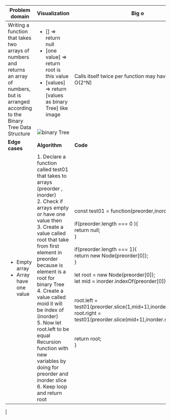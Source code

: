 | **Problem domain** 	| **Visualization** 	| **Big o** 	|
|---	|---	|---	|
| Writing a function that takes two arrays of numbers and returns an array of numbers, but is arranged according to the Binary Tree Data Structure 	|<ul><li>[] => return  null</li><li>[one value] => return root is this value</li><li> [values] => return [values as binary Tree] like image</li></ul> <br> ![binary Tree](https://assets.leetcode.com/uploads/2021/02/19/tree.jpg) 	| Calls itself twice per function may have a runtime of O(2^N) 	|
| **Edge cases** 	| **Algorithm** 	| **Code** 	|
| <ul><li>Empty array</li><li>Array have one value</li></ul> | 1. Declare a function called test01 that takes to arrays (preorder , inorder) <br>2. Check if arrays empty or have one value then<br> 3.  Create a value called root that take from first element in preorder because is element is a root for binary Tree <br>4. Create a value called moid it will be index of (inorder) <br>5. Now let root.left to be equal Recursion function with new variables by doing for preorder and inorder slice <br>6. Keep loop and return  root 	| const test01 = function(preorder,inorder){<br>  <br>  if(preorder.length === 0 ){<br>        return null;<br>}<br> <br>if(preorder.length === 1){<br>return  new  Node(preorder[0]);<br>}<br> <br>   let root = new Node(preorder[0]);<br>    let mid = inorder.indexOf(preorder[0]);<br><br><br>    root.left = test01(preorder.slice(1,mid+1),inorder.slice(0,mid));<br>    root.right = test01(preorder.slice(mid+1),inorder.slice(mid+1));<br><br><br>    return root;<br>}
 |
```
